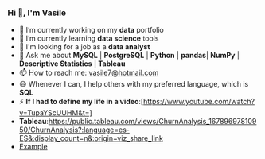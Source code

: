 ### Hi 👋, I'm Vasile


- 🔭 I’m currently working on my **data** portfolio
- 🌱 I’m currently learning **data science** tools
- 🤔 I'm looking for a job as a **data analyst**
- 💬 Ask me about **MySQL** | **PostgreSQL** | **Python** | **pandas**| **NumPy** | **Descriptive Statistics** | **Tableau**
- 📫 How to reach me: vasile7@hotmail.com
- 😄 Whenever I can, I help others with my preferred language, which is **SQL**
- ⚡ **If I had to define my life in a video**:[https://www.youtube.com/watch?v=TupaYScUUHM&t=]
-  **Tableau**:https://public.tableau.com/views/ChurnAnalysis_16789697810950/ChurnAnalysis?:language=es-ES&:display_count=n&:origin=viz_share_link
-  <a href="https://www.example.com">Example</a>



